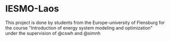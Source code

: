 # IESMO-Laos

This project is done by students from the Europe-university of Flensburg for the course "Introduction of energy system modeling and optimization" under the supervision of @cswh and @simnh
